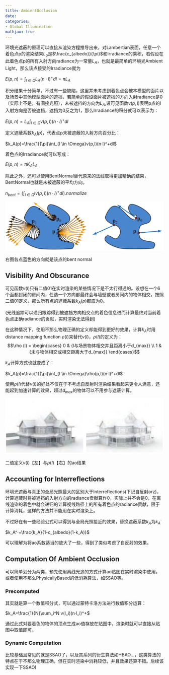 ```yaml
---
title: AmbientOcclusion
date: 
categories:
- Global Illumination
mathjax: true
---
```


环境光遮蔽的原理可以直接从渲染方程推导出来，对Lambertian表面，任意一个着色点p的渲染结果$L_o$是$\frac{c_{albedo}}{\pi}$和Irradiance的乘积，若假设在此着色点p的所有入射方向radiance为一常量$L_A$，也就是最简单的环境光Ambient Light，那么该点接受的Irradiance就为

$E(p,n)=\int_{l \in \Omega}L_A (n·l)^+dl=\pi L_A$

积分结果十分简单，不过有一些缺陷，这里并未考虑到着色点会被本模型的面片以及场景中其他模型面片的遮挡，若简单的假设面片被遮挡的方向入射radiance是0（实际上不是，有间接光照），未被遮挡的方向为$L_A$,设可见函数$v(p,l)$表明p点的l入射方向是否被遮挡，遮挡为0反之为1，那么Irradiance的积分就可以表示为：

$E(p,n)=L_A\int_{l \in \Omega}v(p,l)(n·l)^+dl$

定义遮蔽系数$k_A(p)$，代表点p未被遮蔽的入射方向百分比：

$k_A(p)=\frac{1}{\pi}\int_{l \in \Omega}v(p,l)(n·l)^+dl$

着色点的Irradiance就可以写成：

$E(p,n)=\pi K_AL_A$

除此之外，还可以使用BentNormal替代原来的法线取得更加精确的结果，BentNormal也就是未被遮蔽的平均方向。

$n_{bent}=(\int_{l \in \Omega}l v(p,l)(n·l)^+dl).normalize$

![bentNormal](AmbientOcclusion/BentNormal.png)

右图各点蓝色的方向就是该点的bent normal

## Visibility And Obscurance

可见函数$v(l)$只有二值01在实时渲染的某些情况下是不太行得通的。设想在一个6个面都封闭的房间内，任选一个方向都最终会与墙壁或者房间内的物体相交，按照二值01定义，那么所有点的遮蔽系数$k_A(p)$都应为0。

(光线追踪可以递归跟踪得到被遮挡方向相交点的着色信息进而计算最终对当前着色点正确radiance的贡献，实时渲染无法得到)

在这种情况下，使用不那么物理正确的定义却能得到更好的效果，计算$k_A$时用distance mapping function $\rho(l)$来替代$v(l)$，$\rho (l)$的定义为：
$$\rho (l) = \begin{cases}  
0 & {l与场景物体相交并且距离小于d_{max}} \\
1 & {未与物体相交或相交距离大于d_{max}}
\end{cases}$$

$k_A$计算方式也就变成了：

$k_A(p)=\frac{1}{\pi}\int_{l \in \Omega}\rho(p,l)(n·l)^+dl$

使用$\rho (l)$代替$v(l)$的好处不仅在于不考虑自反射时渲染结果看起来更令人满意，还能起到加速计算的效果，超过$d_{max}$的物体可以不用参与遮蔽计算。

![obscurance](AmbientOcclusion/Obscurance.png)

二值定义$v(l)$【左】与$\rho(l)$【右】的ao结果

## Accounting for Interreflections

环境光遮蔽与真正的全局光照最大的区别大于Interreflections(下记自反射orz)，计算遮蔽时将被遮挡的入射方向的radiance贡献算作0，实际上并不会是0，在离线渲染的着色中就会递归的计算视线路径上的所有着色点的radiance贡献，限于计算消耗，这样的方法并不能用在实时渲染上。

不过好在有一些经验公式可以得到与全局光照接近的效果，替换遮蔽系数$k_A$为$k_A^·$

$k_A^·=\frac{k_A}{1-c_{albedo}(1-k_A)}$

可以理解为将ao系数适当的放大了一些，得到了类似考虑了自反射的效果。

## Computation Of Ambient Occlusion

可以简单划分为两类，预先使用离线光追的方式计算ao贴图在实时渲染中使用，或者使用不那么PhysicallyBased的低消耗算法，如SSAO等。

### Precomputed 

其实就是算一个数值积分式，可以通过蒙特卡洛方法进行数值积分运算：

$k_A=\frac{1}{N}\sum_i^N v(l_i)(n·l_i)^+$

通过此式对要着色的物体的顶点生成ao值存放在贴图中，渲染时就可以直接从贴图中取值即可。

### Dynamic Computation

比较基础且常见的就是SSAO了，以及其系列的衍生算法如HBAO...，这类算法的特点在于不那么物理正确，但在实时渲染中消耗较低，并且效果还算不错。后续该实现一下SSAO)